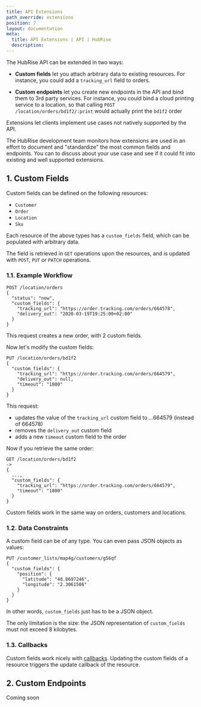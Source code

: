 ```yaml
---
title: API Extensions
path_override: extensions
position: 7
layout: documentation
meta:
  title: API Extensions | API | HubRise
  description: 
---
```


The HubRise API can be extended in two ways:

- **Custom fields** let you attach arbitrary data to existing resources. For instance, you could add a `tracking_url` field to orders.

- **Custom endpoints** let you create new endpoints in the API and bind them to 3rd party services. For instance, you could bind a cloud printing service to a location, so that calling `POST /location/orders/bd1f2/:print` would actually print the `bd1f2` order

Extensions let clients implement use cases not natively supported by the API.

The HubRise development team monitors how extensions are used in an effort to document and "standardize" the most common fields and endpoints. You can <ContactFormToggle text="contact us" /> to discuss about your use case and see if it could fit into existing and well supported extensions.

## 1. Custom Fields

Custom fields can be defined on the following resources:

- `Customer`
- `Order`
- `Location`
- `Sku`

Each resource of the above types has a `custom_fields` field, which can be populated with arbitrary data.

The field is retrieved in `GET` operations upon the resources, and is updated with `POST`, `PUT` or `PATCH` operations.

### 1.1. Example Workflow

```http
POST /location/orders
{
  "status": "new",
  "custom_fields": {
    "tracking_url": "https://order.tracking.com/orders/664578",
    "delivery_out": "2020-03-19T19:25:00+02:00"
  }
}
```

This request creates a new order, with 2 custom fields.

Now let's modify the custom fields:

```http
PUT /location/orders/bd1f2
{
  "custom_fields": {
    "tracking_url": "https://order.tracking.com/orders/664579",
    "delivery_out": null,
    "timeout": "1800"
  }
}
```

This request:

- updates the value of the `tracking_url` custom field to ...664579 (instead of 664578)
- removes the `delivery_out` custom field
- adds a new `timeout` custom field to the order

Now if you retrieve the same order:

```http
GET /location/orders/bd1f2
->
{
  ...,
  "custom_fields": {
    "tracking_url": "https://order.tracking.com/orders/664579",
    "timeout": "1800"
  }
}
```

Custom fields work in the same way on orders, customers and locations.

### 1.2. Data Constraints

A custom field can be of any type. You can even pass JSON objects as values:

```http
PUT /customer_lists/map4g/customers/g56qf
{
  "custom_fields": {
    "position": {
      "latitude": "48.8697246",
      "longitude": "2.3061506"
    }
  }
}
```

In other words, `custom_fields` just has to be a JSON object.

The only limitation is the size: the JSON representation of `custom_fields` must not exceed 8 kilobytes.

### 1.3. Callbacks

Custom fields work nicely with [callbacks](/developers/api/callbacks). Updating the custom fields of a resource triggers the update callback of the resource.

## 2. Custom Endpoints

Coming soon
